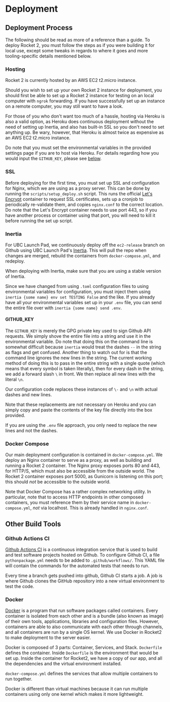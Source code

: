 # Deployment

## Deployment Process

The following should be read as more of a reference than a guide. To deploy
Rocket 2, you must follow the steps as if you were building it for local use,
except some tweaks in regards to where it goes and more tooling-specific details
mentioned below.

### Hosting

Rocket 2 is currently hosted by an AWS EC2 t2.micro instance.

Should you wish to set up your own Rocket 2 instance for deployment, you should
first be able to set up a Rocket 2 instance for testing on an local computer
with `ngrok` forwarding. If you have successfully set up an instance on a remote
computer, you may still want to have a look.

For those of you who don't want too much of a hassle, hosting via Heroku is also
a valid option, as Heroku does continuous deployment without the need of setting
up Inertia, and also has built-in SSL so you don't need to set anything up. Be
wary, however, that Heroku is almost twice as expensive as an AWS EC2 t2.micro
instance.

Do note that you must set the environmental variables in the provided settings
page if you are to host via Heroku. For details regarding how you would input
the `GITHUB_KEY`, please see [below](#github-key).

### SSL

Before deploying for the first time, you must set up SSL and configuration for
Nginx, which we are using as a proxy server. This can be done by running the
`scripts/setup_deploy.sh` script. This runs the official
[Let's Encrypt](https://letsencrypt.org/) container to request SSL certificates,
sets up a cronjob to periodically re-validate them, and copies
`nginx.conf` to the correct location. Do note that the Let's
Encrypt container needs to use port 443, so if you have another process or
container using that port, you will need to kill it before running the
set up script.

### Inertia

For UBC Launch Pad, we continuously deploy off the `ec2-release` branch on
Github using UBC Launch Pad's
[Inertia](https://github.com/ubclaunchpad/inertia). This will pull the repo when
changes are merged, rebuild the containers from `docker-compose.yml`, and
redeploy.

When deploying with Inertia, make sure that you are using a stable version of
Inertia.

Since we have changed from using `.toml` configuration files to using
environmental variables for configuration, you must inject them using `inertia
{some name} env set TESTING False` and the like. If you already have all your
environmental variables set up in your `.env` file, you can send the entire file
over with `inertia {some name} send .env`.

#### GITHUB_KEY

The `GITHUB_KEY` is merely the GPG private key used to sign Github API requests.
We simply shove the entire file into a string and use it in the environmental
variable. Do note that doing this on the command line is somewhat difficult
because `inertia` would treat the dashes `--` in the string as flags and get
confused. Another thing to watch out for is that the command line ignores the
new lines in the string. The current working method of doing this is to pass in
the entire string with a single quote (which means that every symbol is taken
literally), then for every dash in the string, we add a forward slash `\` in
front. We then replace all new lines with the literal `\n`.

Our configuration code replaces these instances of `\-` and `\n` with actual
dashes and new lines.

Note that these replacements are not necessary on Heroku and you can simply copy
and paste the contents of the key file directly into the box provided.

If you are using the `.env` file approach, you only need to replace the new
lines and not the dashes.

### Docker Compose

Our main deployment configuration is contained in
`docker-compose.yml`. We deploy an Nginx container
to serve as a proxy, as well as building and running a Rocket 2 container.
The Nginx proxy exposes ports 80 and 443, for HTTP/S, which must also be
accessible from the outside world. The Rocket 2 container exposes port 5000,
as Gunicorn is listening on this port; this should *not* be accessible to
the outside world.

Note that Docker Compose has a rather complex networking utility. In particular,
note that to access HTTP endpoints in other composed containers, you must
reference them by their service name in `docker-compose.yml`, *not* via
localhost. This is already handled in `nginx.conf`.

## Other Build Tools

### Github Actions CI

[Github Actions CI](https://github.com/features/actions) is a continuous
integration service that is used to build and test software projects hosted on
Github. To configure Github CI, a file `pythonpackage.yml` needs to be added
to `.github/workflows/`. This YAML file will contain the commands for
the automated tests that needs to run.

Every time a branch gets pushed into github, Github CI starts a job. A job is
where Github clones the GitHub repository into a new virtual environment to
test the code.

### Docker

[Docker](https://docs.docker.com/get-started/) is a program that run software
packages called containers. Every container is isolated from each other and is
a bundle (also known as image) of their own tools, applications, libraries and
configuration files. However, containers are able to also communicate with each
other through channels, and all containers are run by a single OS kernel.
We use Docker in Rocket2 to make deployment to the server easier.

Docker is composed of 3 parts: Container, Services, and Stack.
`Dockerfile` defines the container. Inside `Dockerfile` is the environment that
would be set up. Inside the container for Rocket2, we have a copy of our app,
and all the dependencies and the virtual environment installed.

`docker-compose.yml` defines the services that allow multiple containers to run
together.

Docker is different than virtual machines because it can run multiple containers
using only one kernel which makes it more lightweight.
